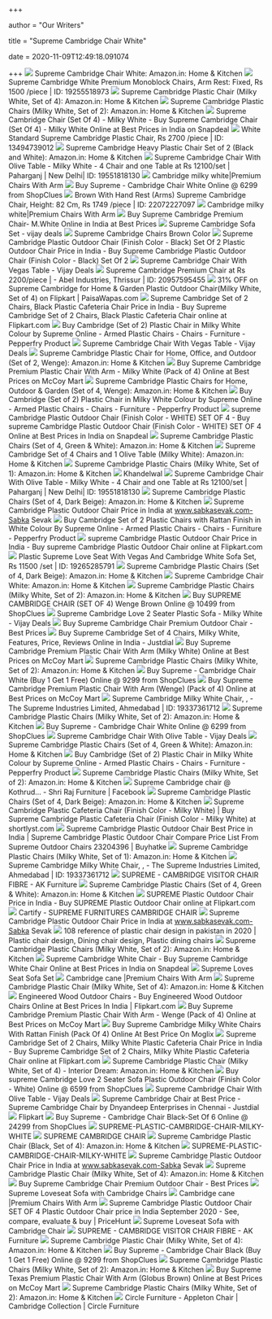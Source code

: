 +++
        
author = "Our Writers"
        
title = "Supreme Cambridge Chair White"
        
date = 2020-11-09T12:49:18.091074
        
+++
[ ![](https://images-na.ssl-images-amazon.com/images/I/61NA4v2g37L._SL1500_.jpg)](https://images-na.ssl-images-amazon.com/images/I/61NA4v2g37L._SL1500_.jpg) Supreme Cambridge Chair White: Amazon.in: Home & Kitchen
[ ![](https://5.imimg.com/data5/FX/GK/LB/SELLER-32824173/supreme-cambridge-white-premium-monoblock-chairs-500x500.jpg)](https://5.imimg.com/data5/FX/GK/LB/SELLER-32824173/supreme-cambridge-white-premium-monoblock-chairs-500x500.jpg) Supreme Cambridge White Premium Monoblock Chairs, Arm Rest: Fixed, Rs 1500  /piece | ID: 19255518973
[ ![](https://images-na.ssl-images-amazon.com/images/I/6112-iLq6nL._SX466_.jpg)](https://images-na.ssl-images-amazon.com/images/I/6112-iLq6nL._SX466_.jpg) Supreme Cambridge Plastic Chair (Milky White, Set of 4): Amazon.in: Home &  Kitchen
[ ![](https://m.media-amazon.com/images/I/612t1hpYHdL._AC_SS350_.jpg)](https://m.media-amazon.com/images/I/612t1hpYHdL._AC_SS350_.jpg) Supreme Cambridge Plastic Chairs (Milky White, Set of 2): Amazon.in: Home &  Kitchen
[ ![](https://n4.sdlcdn.com/imgs/a/h/z/Supreme-Cambridge-Chair-Set-Of-SDL749576578-1-c3218.jpg)](https://n4.sdlcdn.com/imgs/a/h/z/Supreme-Cambridge-Chair-Set-Of-SDL749576578-1-c3218.jpg) Supreme Cambridge Chair (Set Of 4) - Milky White - Buy Supreme Cambridge  Chair (Set Of 4) - Milky White Online at Best Prices in India on Snapdeal
[ ![](https://4.imimg.com/data4/TE/MD/MY-26996989/supreme-cambridge-chair-250x250.jpg)](https://4.imimg.com/data4/TE/MD/MY-26996989/supreme-cambridge-chair-250x250.jpg) White Standard Supreme Cambridge Plastic Chair, Rs 2700 /piece | ID:  13494739012
[ ![](https://images-na.ssl-images-amazon.com/images/I/61Y0vevHEDL._SL1500_.jpg)](https://images-na.ssl-images-amazon.com/images/I/61Y0vevHEDL._SL1500_.jpg) Supreme Cambridge Heavy Plastic Chair Set of 2 (Black and White):  Amazon.in: Home & Kitchen
[ ![](https://5.imimg.com/data5/NS/DE/MY-51077337/supreme-cambridge-chair-with-olive-table-milky-white-4-chair-and-one-table-250x250.jpeg)](https://5.imimg.com/data5/NS/DE/MY-51077337/supreme-cambridge-chair-with-olive-table-milky-white-4-chair-and-one-table-250x250.jpeg) Supreme Cambridge Chair With Olive Table - Milky White - 4 Chair and one  Table at Rs 12100/set | Paharganj | New Delhi| ID: 19551818130
[ ![](https://www.supreme.co.in/furniture-images/moulded-furniture/premium-chairs-with-arm/cambridge-milky-white4-b.jpg)](https://www.supreme.co.in/furniture-images/moulded-furniture/premium-chairs-with-arm/cambridge-milky-white4-b.jpg) Cambridge milky white|Premium Chairs With Arm
[ ![](https://cdn.shopclues.com/images/thumbnails/87031/320/320/125280485cambridgewhite011509433804.jpg)](https://cdn.shopclues.com/images/thumbnails/87031/320/320/125280485cambridgewhite011509433804.jpg) Buy Supreme - Cambridge Chair White Online @ 6299 from ShopClues
[ ![](https://5.imimg.com/data5/ZY/HI/YU/SELLER-10602125/supreme-cambridge-chair-250x250.jpg)](https://5.imimg.com/data5/ZY/HI/YU/SELLER-10602125/supreme-cambridge-chair-250x250.jpg) Brown With Hand Rest (Arms) Supreme Cambridge Chair, Height: 82 Cm, Rs 1749  /piece | ID: 22072227097
[ ![](https://www.supreme.co.in/furniture-images/moulded-furniture/premium-chairs-with-arm/cambridge-milky-white5-b.jpg)](https://www.supreme.co.in/furniture-images/moulded-furniture/premium-chairs-with-arm/cambridge-milky-white5-b.jpg) Cambridge milky white|Premium Chairs With Arm
[ ![](https://static6.industrybuying.com/products_medium/furniture-hospitality-and-food-service/furniture/plastic-chairs/PL.PL.PL8.1476590_1540808565028.JPG)](https://static6.industrybuying.com/products_medium/furniture-hospitality-and-food-service/furniture/plastic-chairs/PL.PL.PL8.1476590_1540808565028.JPG) Buy Supreme Cambridge Premium Chair- M.White Online in India at Best Prices
[ ![](https://www.vijaydeals.com/images/thumbs/0003690_supreme-cambridge-sofa-set-211-with-vegas-table-without-glass-milky-white_550.jpeg)](https://www.vijaydeals.com/images/thumbs/0003690_supreme-cambridge-sofa-set-211-with-vegas-table-without-glass-milky-white_550.jpeg) Supreme Cambridge Sofa Set - vijay deals
[ ![](https://cdn.shopify.com/s/files/1/1844/9185/products/cambridge--set-of-4--plastic-chair-in-milky-white-colour-by-supreme-cambridge--set-of-4--plastic-cha-njxjtk.jpg?v=1590959203)](https://cdn.shopify.com/s/files/1/1844/9185/products/cambridge--set-of-4--plastic-chair-in-milky-white-colour-by-supreme-cambridge--set-of-4--plastic-cha-njxjtk.jpg?v=1590959203) Supreme Cambridge Chairs Brown Color
[ ![](https://rukminim1.flixcart.com/image/352/352/jjylw280/living-room-chair/8/p/e/white-pp-cambridge-plastic-home-chair-finish-color-black-set-of-original-imaf7eyg6zhhfxz3.jpeg?q=70)](https://rukminim1.flixcart.com/image/352/352/jjylw280/living-room-chair/8/p/e/white-pp-cambridge-plastic-home-chair-finish-color-black-set-of-original-imaf7eyg6zhhfxz3.jpeg?q=70) Supreme Cambridge Plastic Outdoor Chair (Finish Color - Black) Set Of 2  Plastic Outdoor Chair Price in India - Buy Supreme Cambridge Plastic  Outdoor Chair (Finish Color - Black) Set Of 2
[ ![](https://www.vijaydeals.com/images/thumbs/0003522_supreme-cambridge-chair-with-vegas-table-wenge-brown_550.jpeg)](https://www.vijaydeals.com/images/thumbs/0003522_supreme-cambridge-chair-with-vegas-table-wenge-brown_550.jpeg) Supreme Cambridge Chair With Vegas Table - Vijay Deals
[ ![](https://5.imimg.com/data5/OR/SR/SR/SELLER-1096274/cambridge-milky-white-500x500.png)](https://5.imimg.com/data5/OR/SR/SR/SELLER-1096274/cambridge-milky-white-500x500.png) Supreme Cambridge Premium Chair at Rs 2200/piece |  - Abel  Industries, Thrissur | ID: 20957595455
[ ![](https://rukminim1.flixcart.com/image/400/400/k0e66q80/outdoor-chair/r/u/r/pp-polypropylene-cambridge-milky-white-4-supreme-milky-white-original-imafgu2tzyffj5hs.jpeg?q=90)](https://rukminim1.flixcart.com/image/400/400/k0e66q80/outdoor-chair/r/u/r/pp-polypropylene-cambridge-milky-white-4-supreme-milky-white-original-imafgu2tzyffj5hs.jpeg?q=90) 31% OFF on Supreme Cambridge for Home & Garden Plastic Outdoor Chair(Milky  White, Set of 4) on Flipkart | PaisaWapas.com
[ ![](https://rukminim1.flixcart.com/image/352/352/jxapua80/outdoor-chair/m/e/z/pp-polypropylene-cambridge-set-of-2-chairs-black-supreme-black-original-imafhrxtejmkcbhy.jpeg?q=70)](https://rukminim1.flixcart.com/image/352/352/jxapua80/outdoor-chair/m/e/z/pp-polypropylene-cambridge-set-of-2-chairs-black-supreme-black-original-imafhrxtejmkcbhy.jpeg?q=70) Supreme Cambridge Set of 2 Chairs, Black Plastic Cafeteria Chair Price in  India - Buy Supreme Cambridge Set of 2 Chairs, Black Plastic Cafeteria Chair  online at Flipkart.com
[ ![](https://ii1.pepperfry.com/media/catalog/product/c/a/1100x1210/cambridge--set-of-2--plastic-chair-in-milky-white-colour-by-supreme-cambridge--set-of-2--plastic-cha-pkfxd1.jpg)](https://ii1.pepperfry.com/media/catalog/product/c/a/1100x1210/cambridge--set-of-2--plastic-chair-in-milky-white-colour-by-supreme-cambridge--set-of-2--plastic-cha-pkfxd1.jpg) Buy Cambridge (Set of 2) Plastic Chair in Milky White Colour by Supreme  Online - Armed Plastic Chairs - Chairs - Furniture - Pepperfry Product
[ ![](https://www.vijaydeals.com/images/thumbs/0003521_supreme-cambridge-chair-with-vegas-table-black_550.jpeg)](https://www.vijaydeals.com/images/thumbs/0003521_supreme-cambridge-chair-with-vegas-table-black_550.jpeg) Supreme Cambridge Chair With Vegas Table - Vijay Deals
[ ![](https://images-na.ssl-images-amazon.com/images/I/71zKoIgUOAL._SY355_.jpg)](https://images-na.ssl-images-amazon.com/images/I/71zKoIgUOAL._SY355_.jpg) Supreme Cambridge Plastic Chair for Home, Office, and Outdoor (Set of 2,  Wenge): Amazon.in: Home & Kitchen
[ ![](https://mm.media-mccoymart.com/buy/image/cache/catalog/products/2020/09/Cambridge-Milky-White-2-500x500.jpg)](https://mm.media-mccoymart.com/buy/image/cache/catalog/products/2020/09/Cambridge-Milky-White-2-500x500.jpg) Buy Supreme Cambridge Premium Plastic Chair With Arm - Milky White (Pack of  4) Online at Best Prices on McCoy Mart
[ ![](https://images-na.ssl-images-amazon.com/images/I/71xiMzWxN9L._SL1500_.jpg)](https://images-na.ssl-images-amazon.com/images/I/71xiMzWxN9L._SL1500_.jpg) Supreme Cambridge Plastic Chairs for Home, Outdoor & Garden (Set of 4,  Wenge): Amazon.in: Home & Kitchen
[ ![](https://ii1.pepperfry.com/media/catalog/product/c/a/568x625/cambridge--set-of-2--plastic-chair-in-milky-white-colour-by-supreme-cambridge--set-of-2--plastic-cha-kiodpm.jpg)](https://ii1.pepperfry.com/media/catalog/product/c/a/568x625/cambridge--set-of-2--plastic-chair-in-milky-white-colour-by-supreme-cambridge--set-of-2--plastic-cha-kiodpm.jpg) Buy Cambridge (Set of 2) Plastic Chair in Milky White Colour by Supreme  Online - Armed Plastic Chairs - Chairs - Furniture - Pepperfry Product
[ ![](https://n4.sdlcdn.com/imgs/h/j/m/supreme-Cambridge-Plastic-Outdoor-Chair-SDL186394718-1-b3c5a-cd2a5.jpeg)](https://n4.sdlcdn.com/imgs/h/j/m/supreme-Cambridge-Plastic-Outdoor-Chair-SDL186394718-1-b3c5a-cd2a5.jpeg) supreme Cambridge Plastic Outdoor Chair (Finish Color - WHITE) SET OF 4 -  Buy supreme Cambridge Plastic Outdoor Chair (Finish Color - WHITE) SET OF 4  Online at Best Prices in India on Snapdeal
[ ![](https://images-na.ssl-images-amazon.com/images/I/31CFaz67NxL.jpg)](https://images-na.ssl-images-amazon.com/images/I/31CFaz67NxL.jpg) Supreme Cambridge Plastic Chairs (Set of 4, Green & White): Amazon.in: Home  & Kitchen
[ ![](https://images-na.ssl-images-amazon.com/images/I/61WtijMEolL._SL1500_.jpg)](https://images-na.ssl-images-amazon.com/images/I/61WtijMEolL._SL1500_.jpg) Supreme Cambridge Set of 4 Chairs and 1 Olive Table (Milky White):  Amazon.in: Home & Kitchen
[ ![](https://images-na.ssl-images-amazon.com/images/I/61qMdRU8nQL._SL1500_.jpg)](https://images-na.ssl-images-amazon.com/images/I/61qMdRU8nQL._SL1500_.jpg) Supreme Cambridge Plastic Chairs (Milky White, Set of 1): Amazon.in: Home &  Kitchen
[ ![](http://www.khandelwalfurnitures.com/admin/album/upload/14318616328.jpg)](http://www.khandelwalfurnitures.com/admin/album/upload/14318616328.jpg) Khandelwal
[ ![](https://5.imimg.com/data5/EC/SX/MY-51077337/supreme-cambridge-chair-with-vegas-table-cane-500x500.jpeg)](https://5.imimg.com/data5/EC/SX/MY-51077337/supreme-cambridge-chair-with-vegas-table-cane-500x500.jpeg) Supreme Cambridge Chair With Olive Table - Milky White - 4 Chair and one  Table at Rs 12100/set | Paharganj | New Delhi| ID: 19551818130
[ ![](https://images-na.ssl-images-amazon.com/images/I/51jJUmHnfsL._SL1004_.jpg)](https://images-na.ssl-images-amazon.com/images/I/51jJUmHnfsL._SL1004_.jpg) Supreme Cambridge Plastic Chairs (Set of 4, Dark Beige): Amazon.in: Home &  Kitchen
[ ![](https://www.sabkasevak.com/images/thumbs/0001943_supreme-cambridge-plastic-outdoor-chair_320.jpeg)](https://www.sabkasevak.com/images/thumbs/0001943_supreme-cambridge-plastic-outdoor-chair_320.jpeg) Supreme Cambridge Plastic Outdoor Chair Price in India at  www.sabkasevak.com-Sabka Sevak
[ ![](https://ii1.pepperfry.com/media/catalog/product/c/a/568x625/cambridge-set-of-4-plastic-chairs-with-rattan-finish-in-white-colour-by-supreme-cambridge-set-of-4-p-glpmyx.jpg)](https://ii1.pepperfry.com/media/catalog/product/c/a/568x625/cambridge-set-of-4-plastic-chairs-with-rattan-finish-in-white-colour-by-supreme-cambridge-set-of-4-p-glpmyx.jpg) Buy Cambridge Set of 2 Plastic Chairs with Rattan Finish in White Colour By  Supreme Online - Armed Plastic Chairs - Chairs - Furniture - Pepperfry  Product
[ ![](https://rukminim1.flixcart.com/image/312/312/jxapua80/outdoor-chair/h/s/f/pp-polypropylene-cambridge-set-of-2-chairs-milky-white-supreme-original-imafhrxsghhxnzdg.jpeg?q=70)](https://rukminim1.flixcart.com/image/312/312/jxapua80/outdoor-chair/h/s/f/pp-polypropylene-cambridge-set-of-2-chairs-milky-white-supreme-original-imafhrxsghhxnzdg.jpeg?q=70) supreme Cambridge Plastic Outdoor Chair Price in India - Buy supreme  Cambridge Plastic Outdoor Chair online at Flipkart.com
[ ![](https://5.imimg.com/data5/TL/DY/MY-45792779/supreme-love-seat-with-vegas-500x500.png)](https://5.imimg.com/data5/TL/DY/MY-45792779/supreme-love-seat-with-vegas-500x500.png) Plastic Supreme Love Seat With Vegas And Cambridge White Sofa Set, Rs 11500  /set | ID: 19265285791
[ ![](https://images-na.ssl-images-amazon.com/images/I/31dAFWKKSrL._SY355_.jpg)](https://images-na.ssl-images-amazon.com/images/I/31dAFWKKSrL._SY355_.jpg) Supreme Cambridge Plastic Chairs (Set of 4, Dark Beige): Amazon.in: Home &  Kitchen
[ ![](https://images-na.ssl-images-amazon.com/images/I/61dx9vj%2BUUL._SX679_.jpg)](https://images-na.ssl-images-amazon.com/images/I/61dx9vj%2BUUL._SX679_.jpg) Supreme Cambridge Chair White: Amazon.in: Home & Kitchen
[ ![](https://m.media-amazon.com/images/I/71zKoIgUOAL._AC_UL400_.jpg)](https://m.media-amazon.com/images/I/71zKoIgUOAL._AC_UL400_.jpg) Supreme Cambridge Plastic Chairs (Milky White, Set of 2): Amazon.in: Home &  Kitchen
[ ![](https://cdn.shopclues.com/images1/thumbnails/11941/320/320/88044089-11941409-1535804161.jpg)](https://cdn.shopclues.com/images1/thumbnails/11941/320/320/88044089-11941409-1535804161.jpg) Buy SUPREME CAMBRIDGE CHAIR (SET OF 4) Wenge Brown Online @ 10499 from  ShopClues
[ ![](https://www.vijaydeals.com/images/thumbs/0003692_supreme-cambridge-love-2-seater-plastic-sofa-milky-white_550.jpeg)](https://www.vijaydeals.com/images/thumbs/0003692_supreme-cambridge-love-2-seater-plastic-sofa-milky-white_550.jpeg) Supreme Cambridge Love 2 Seater Plastic Sofa - Milky White - Vijay Deals
[ ![](https://www.vijaydeals.com/images/thumbs/0003231_supreme-cambridge-chairs-for-home-and-garden-set-of-4-chairs_550.jpeg)](https://www.vijaydeals.com/images/thumbs/0003231_supreme-cambridge-chairs-for-home-and-garden-set-of-4-chairs_550.jpeg) Buy Supreme Cambridge Chair Premium Outdoor Chair - Best Prices
[ ![](https://content.jdmagicbox.com/quickquotes/images_main/b07b7mdmdj-supreme-cambridge-set-of-4-chairs-milky-white-121296624-5td2w.jpg)](https://content.jdmagicbox.com/quickquotes/images_main/b07b7mdmdj-supreme-cambridge-set-of-4-chairs-milky-white-121296624-5td2w.jpg) Buy Supreme Cambridge Set of 4 Chairs, Milky White, Features, Price,  Reviews Online in India - Justdial
[ ![](https://mm.media-mccoymart.com/buy/image/cache/catalog/products/2020/09/Cambridge-Milky-White-4-500x500.jpg)](https://mm.media-mccoymart.com/buy/image/cache/catalog/products/2020/09/Cambridge-Milky-White-4-500x500.jpg) Buy Supreme Cambridge Premium Plastic Chair With Arm (Milky White) Online  at Best Prices on McCoy Mart
[ ![](https://images-na.ssl-images-amazon.com/images/I/715H-963aUL._SL1500_.jpg)](https://images-na.ssl-images-amazon.com/images/I/715H-963aUL._SL1500_.jpg) Supreme Cambridge Plastic Chairs (Milky White, Set of 2): Amazon.in: Home &  Kitchen
[ ![](https://cdn.shopclues.com/images/thumbnails/80646/320/320/125280510cambridgewhite021503064676.jpg)](https://cdn.shopclues.com/images/thumbnails/80646/320/320/125280510cambridgewhite021503064676.jpg) Buy Supreme - Cambridge Chair White (Buy 1 Get 1 Free) Online @ 9299 from  ShopClues
[ ![](https://mm.media-mccoymart.com/buy/image/cache/catalog/products/2020/09/Cambridge-Wenge-2-500x500.jpg)](https://mm.media-mccoymart.com/buy/image/cache/catalog/products/2020/09/Cambridge-Wenge-2-500x500.jpg) Buy Supreme Cambridge Premium Plastic Chair With Arm (Wenge) (Pack of 4)  Online at Best Prices on McCoy Mart
[ ![](https://5.imimg.com/data5/RT/FB/MY-10292809/supreme-cambridge-milky-white-chair-250x250.png)](https://5.imimg.com/data5/RT/FB/MY-10292809/supreme-cambridge-milky-white-chair-250x250.png) Supreme Cambridge Milky White Chair,     ,     - The Supreme Industries Limited, Ahmedabad | ID:  19337361712
[ ![](https://m.media-amazon.com/images/I/5183RUNgBtL._AC_UL400_.jpg)](https://m.media-amazon.com/images/I/5183RUNgBtL._AC_UL400_.jpg) Supreme Cambridge Plastic Chairs (Milky White, Set of 2): Amazon.in: Home &  Kitchen
[ ![](https://cdn.shopclues.com/images/thumbnails/87031/640/1/125280485cambridgewhite011509433813.jpg)](https://cdn.shopclues.com/images/thumbnails/87031/640/1/125280485cambridgewhite011509433813.jpg) Buy Supreme - Cambridge Chair White Online @ 6299 from ShopClues
[ ![](https://www.vijaydeals.com/images/thumbs/0003520_supreme-cambridge-chair-with-vegas-table-green_415.jpeg)](https://www.vijaydeals.com/images/thumbs/0003520_supreme-cambridge-chair-with-vegas-table-green_415.jpeg) Supreme Cambridge Chair With Olive Table - Vijay Deals
[ ![](https://images-na.ssl-images-amazon.com/images/I/31GCKBIXhwL.jpg)](https://images-na.ssl-images-amazon.com/images/I/31GCKBIXhwL.jpg) Supreme Cambridge Plastic Chairs (Set of 4, Green & White): Amazon.in: Home  & Kitchen
[ ![](https://ii1.pepperfry.com/media/catalog/product/c/a/568x625/cambridge--set-of-2--plastic-chair-in-milky-white-colour-by-supreme-cambridge--set-of-2--plastic-cha-ysbtc0.jpg)](https://ii1.pepperfry.com/media/catalog/product/c/a/568x625/cambridge--set-of-2--plastic-chair-in-milky-white-colour-by-supreme-cambridge--set-of-2--plastic-cha-ysbtc0.jpg) Buy Cambridge (Set of 2) Plastic Chair in Milky White Colour by Supreme  Online - Armed Plastic Chairs - Chairs - Furniture - Pepperfry Product
[ ![](https://m.media-amazon.com/images/I/6105Yd6tazL._AC_SS350_.jpg)](https://m.media-amazon.com/images/I/6105Yd6tazL._AC_SS350_.jpg) Supreme Cambridge Plastic Chairs (Milky White, Set of 2): Amazon.in: Home &  Kitchen
[ ![](https://lookaside.fbsbx.com/lookaside/crawler/media/?media_id=1570420059774565)](https://lookaside.fbsbx.com/lookaside/crawler/media/?media_id=1570420059774565) Supreme Cambridge chair @ Kothrud... - Shri Raj Furniture | Facebook
[ ![](https://m.media-amazon.com/images/I/31TbCbM5YtL._AC_UL400_.jpg)](https://m.media-amazon.com/images/I/31TbCbM5YtL._AC_UL400_.jpg) Supreme Cambridge Plastic Chairs (Set of 4, Dark Beige): Amazon.in: Home &  Kitchen
[ ![](https://rukminim1.flixcart.com/image/1248/1248/k0e66q80/outdoor-chair/r/u/r/pp-polypropylene-cambridge-milky-white-4-supreme-milky-white-original-imafgu2tzyffj5hs.jpeg?q=70)](https://rukminim1.flixcart.com/image/1248/1248/k0e66q80/outdoor-chair/r/u/r/pp-polypropylene-cambridge-milky-white-4-supreme-milky-white-original-imafgu2tzyffj5hs.jpeg?q=70) Supreme Cambridge Plastic Cafeteria Chair (Finish Color - Milky White) |  Buy Supreme Cambridge Plastic Cafeteria Chair (Finish Color - Milky White)  at shortlyst.com
[ ![](https://rukminim1.flixcart.com/image/300/300/jmgmmq80/outdoor-chair/4/e/z/pp-cambridge-supreme-brown-original-imaf7gfzqz4z3y4m.jpeg?q=90)](https://rukminim1.flixcart.com/image/300/300/jmgmmq80/outdoor-chair/4/e/z/pp-cambridge-supreme-brown-original-imaf7gfzqz4z3y4m.jpeg?q=90) Supreme Cambridge Plastic Outdoor Chair Best Price in India | Supreme  Cambridge Plastic Outdoor Chair Compare Price List From Supreme Outdoor  Chairs 23204396 | Buyhatke
[ ![](https://images-na.ssl-images-amazon.com/images/I/81ZIAVfbAfL._SL1500_.jpg)](https://images-na.ssl-images-amazon.com/images/I/81ZIAVfbAfL._SL1500_.jpg) Supreme Cambridge Plastic Chairs (Milky White, Set of 1): Amazon.in: Home &  Kitchen
[ ![](https://5.imimg.com/data5/SR/AM/MY-10292809/selection_403-250x250.png)](https://5.imimg.com/data5/SR/AM/MY-10292809/selection_403-250x250.png) Supreme Cambridge Milky White Chair,     ,     - The Supreme Industries Limited, Ahmedabad | ID:  19337361712
[ ![](http://akfurnitureshop.com/wp-content/uploads/2020/06/IMG_2612-min-scaled.jpg)](http://akfurnitureshop.com/wp-content/uploads/2020/06/IMG_2612-min-scaled.jpg) SUPREME - CAMBRIDGE VISITOR CHAIR FIBRE - AK Furniture
[ ![](https://images-na.ssl-images-amazon.com/images/I/31GCKBIXhwL._SY450_.jpg)](https://images-na.ssl-images-amazon.com/images/I/31GCKBIXhwL._SY450_.jpg) Supreme Cambridge Plastic Chairs (Set of 4, Green & White): Amazon.in: Home  & Kitchen
[ ![](https://rukminim1.flixcart.com/image/352/352/jtrjngw0/outdoor-chair/v/d/7/pp-polypropylene-srw-cambridge-wht-01pc-supreme-white-original-imaf7eyjfvebatnk.jpeg?q=70)](https://rukminim1.flixcart.com/image/352/352/jtrjngw0/outdoor-chair/v/d/7/pp-polypropylene-srw-cambridge-wht-01pc-supreme-white-original-imaf7eyjfvebatnk.jpeg?q=70) SUPREME Plastic Outdoor Chair Price in India - Buy SUPREME Plastic Outdoor  Chair online at Flipkart.com
[ ![](https://www.cartify.shopping/images/thumbs/0000304_supreme-furnitures-cambridge-chair_600.jpeg)](https://www.cartify.shopping/images/thumbs/0000304_supreme-furnitures-cambridge-chair_600.jpeg) Cartify - SUPREME FURNITURES CAMBRIDGE CHAIR
[ ![](https://www.sabkasevak.com/images/thumbs/0001985_supreme-cambridge-plastic-outdoor-chair-set-of-4_320.jpeg)](https://www.sabkasevak.com/images/thumbs/0001985_supreme-cambridge-plastic-outdoor-chair-set-of-4_320.jpeg) Supreme Cambridge Plastic Outdoor Chair Price in India at  www.sabkasevak.com-Sabka Sevak
[ ![](https://i.pinimg.com/originals/92/a0/51/92a0517e09cf89eb05ddf41cbf02fb36.jpg)](https://i.pinimg.com/originals/92/a0/51/92a0517e09cf89eb05ddf41cbf02fb36.jpg) 108 reference of plastic chair design in pakistan in 2020 | Plastic chair  design, Dining chair design, Plastic dining chairs
[ ![](https://images-eu.ssl-images-amazon.com/images/I/513z92pqfOL._AC_UL160_SR160,160_.jpg)](https://images-eu.ssl-images-amazon.com/images/I/513z92pqfOL._AC_UL160_SR160,160_.jpg) Supreme Cambridge Plastic Chairs (Milky White, Set of 2): Amazon.in: Home &  Kitchen
[ ![](https://n1.sdlcdn.com/imgs/b/x/2/large/Supreme-Cambridge-White-Chair-SDL505012161-4-f43be.jpg)](https://n1.sdlcdn.com/imgs/b/x/2/large/Supreme-Cambridge-White-Chair-SDL505012161-4-f43be.jpg) Supreme Cambridge White Chair - Buy Supreme Cambridge White Chair Online at  Best Prices in India on Snapdeal
[ ![](https://cdn.shopify.com/s/files/1/1844/9185/products/pp-srm-cambridge-wenge-love-02-supreme-brown-original-imaf54nefgbz4gfx.jpeg?v=1569135645)](https://cdn.shopify.com/s/files/1/1844/9185/products/pp-srm-cambridge-wenge-love-02-supreme-brown-original-imaf54nefgbz4gfx.jpeg?v=1569135645) Supreme Loves Seat Sofa Set
[ ![](https://www.supreme.co.in/furniture-images/moulded-furniture/premium-chairs-with-arm/cambrige-cane4-b.jpg)](https://www.supreme.co.in/furniture-images/moulded-furniture/premium-chairs-with-arm/cambrige-cane4-b.jpg) Cambridge cane |Premium Chairs With Arm
[ ![](https://images-na.ssl-images-amazon.com/images/I/6112-iLq6nL._SY355_.jpg)](https://images-na.ssl-images-amazon.com/images/I/6112-iLq6nL._SY355_.jpg) Supreme Cambridge Plastic Chair (Milky White, Set of 4): Amazon.in: Home &  Kitchen
[ ![](https://rukminim1.flixcart.com/image/612/612/kctf0cw0/outdoor-chair/k/s/2/pp-polypropylene-cambridge-white-supreme-white-original-imaftv2rfd3qkh8h.jpeg?q=70)](https://rukminim1.flixcart.com/image/612/612/kctf0cw0/outdoor-chair/k/s/2/pp-polypropylene-cambridge-white-supreme-white-original-imaftv2rfd3qkh8h.jpeg?q=70) Engineered Wood Outdoor Chairs - Buy Engineered Wood Outdoor Chairs Online  at Best Prices In India | Flipkart.com
[ ![](https://mm.media-mccoymart.com/buy/image/cache/catalog/products/2020/10/Cambridge-Wenge-Pack-4-500x500.jpg)](https://mm.media-mccoymart.com/buy/image/cache/catalog/products/2020/10/Cambridge-Wenge-Pack-4-500x500.jpg) Buy Supreme Cambridge Premium Plastic Chair With Arm - Wenge (Pack of 4)  Online at Best Prices on McCoy Mart
[ ![](https://cdn.moglix.com/p/kmgXhAPU7mX9i.jpg)](https://cdn.moglix.com/p/kmgXhAPU7mX9i.jpg) Buy Supreme Cambridge Milky White Chairs With Rattan Finish (Pack Of 4)  Online At Best Price On Moglix
[ ![](https://rukminim1.flixcart.com/image/144/144/jxapua80/outdoor-chair/h/s/f/pp-polypropylene-cambridge-set-of-2-chairs-milky-white-supreme-original-imafhrxsghhxnzdg.jpeg?q=50)](https://rukminim1.flixcart.com/image/144/144/jxapua80/outdoor-chair/h/s/f/pp-polypropylene-cambridge-set-of-2-chairs-milky-white-supreme-original-imafhrxsghhxnzdg.jpeg?q=50) Supreme Cambridge Set of 2 Chairs, Milky White Plastic Cafeteria Chair  Price in India - Buy Supreme Cambridge Set of 2 Chairs, Milky White Plastic  Cafeteria Chair online at Flipkart.com
[ ![](https://images-na.ssl-images-amazon.com/images/I/51o0SOQeMeL._SX466_.jpg)](https://images-na.ssl-images-amazon.com/images/I/51o0SOQeMeL._SX466_.jpg) Supreme Cambridge Plastic Chair (Milky White, Set of 4) - Interior Dream:  Amazon.in: Home & Kitchen
[ ![](https://cdn.shopclues.com/images1/thumbnails/100305/320/320/146124761-100305468-1558440177.jpg)](https://cdn.shopclues.com/images1/thumbnails/100305/320/320/146124761-100305468-1558440177.jpg) Buy supreme Cambridge Love 2 Seater Sofa Plastic Outdoor Chair (Finish  Color - White) Online @ 6599 from ShopClues
[ ![](https://www.vijaydeals.com/images/thumbs/0003516_supreme-cambridge-chair-with-olive-table-wenge-brown_415.jpeg)](https://www.vijaydeals.com/images/thumbs/0003516_supreme-cambridge-chair-with-olive-table-wenge-brown_415.jpeg) Supreme Cambridge Chair With Olive Table - Vijay Deals
[ ![](https://content.jdmagicbox.com/quickquotes/images_main/Supreme-Cambridge-Chair-345484463-pzdg6.jpg)](https://content.jdmagicbox.com/quickquotes/images_main/Supreme-Cambridge-Chair-345484463-pzdg6.jpg) Supreme Cambridge Chair at Best Price - Supreme Cambridge Chair by  Dnyandeep Enterprises in Chennai - Justdial
[ ![](https://rukminim1.flixcart.com/image/1100/1100/jgpfs7k0/outdoor-chair/7/x/k/pp-srm-cambridge-love-wht-02-supreme-white-original-imaf4vxzgjxrgewe.jpeg?q=90)](https://rukminim1.flixcart.com/image/1100/1100/jgpfs7k0/outdoor-chair/7/x/k/pp-srm-cambridge-love-wht-02-supreme-white-original-imaf4vxzgjxrgewe.jpeg?q=90) Flipkart
[ ![](https://cdn.shopclues.com/images/thumbnails/80646/640/1/125280635cambridgeblk061503064789.jpg)](https://cdn.shopclues.com/images/thumbnails/80646/640/1/125280635cambridgeblk061503064789.jpg) Buy Supreme - Cambridge Chair Black-Set Of 6 Online @ 24299 from ShopClues
[ ![](http://www.kaushalfurniture.com/image/cache/data/SUPREME/SUPREME-ORNATE-PREMIUM-CHAIR-ROSEWOOD-300x300.jpeg)](http://www.kaushalfurniture.com/image/cache/data/SUPREME/SUPREME-ORNATE-PREMIUM-CHAIR-ROSEWOOD-300x300.jpeg) SUPREME-PLASTIC-CAMBRIDGE-CHAIR-MILKY-WHITE
[ ![](https://www.bhagatfurnishers.in/image/cache/product/chair/cambridge/lst-1400x1400.jpg)](https://www.bhagatfurnishers.in/image/cache/product/chair/cambridge/lst-1400x1400.jpg) SUPREME CAMBRIDGE CHAIR
[ ![](https://images-na.ssl-images-amazon.com/images/I/71cAc7T6k6L._SX466_.jpg)](https://images-na.ssl-images-amazon.com/images/I/71cAc7T6k6L._SX466_.jpg) Supreme Cambridge Plastic Chair (Black, Set of 4): Amazon.in: Home & Kitchen
[ ![](http://www.kaushalfurniture.com/image/cache/data/SUPREME/SUPREME-PLASTIC-TEXAS-CHAIR-BROWN-300x300.jpeg)](http://www.kaushalfurniture.com/image/cache/data/SUPREME/SUPREME-PLASTIC-TEXAS-CHAIR-BROWN-300x300.jpeg) SUPREME-PLASTIC-CAMBRIDGE-CHAIR-MILKY-WHITE
[ ![](https://www.sabkasevak.com/images/thumbs/0001972_supreme-cambridge-plastic-outdoor-chair-set-of-4_320.jpeg)](https://www.sabkasevak.com/images/thumbs/0001972_supreme-cambridge-plastic-outdoor-chair-set-of-4_320.jpeg) Supreme Cambridge Plastic Outdoor Chair Price in India at  www.sabkasevak.com-Sabka Sevak
[ ![](https://images-na.ssl-images-amazon.com/images/I/6112-iLq6nL._SL1500_.jpg)](https://images-na.ssl-images-amazon.com/images/I/6112-iLq6nL._SL1500_.jpg) Supreme Cambridge Plastic Chair (Milky White, Set of 4): Amazon.in: Home &  Kitchen
[ ![](https://www.vijaydeals.com/images/thumbs/0003270_supreme-cambridge-chair-set-of-2_415.jpeg)](https://www.vijaydeals.com/images/thumbs/0003270_supreme-cambridge-chair-set-of-2_415.jpeg) Buy Supreme Cambridge Chair Premium Outdoor Chair - Best Prices
[ ![](https://cdn.shopify.com/s/files/1/1844/9185/products/pp-srm-cambridge-wenge-love-02-supreme-brown-original-imaf54nezbywtfa3_cfc2d2ae-f6e8-44c3-83d9-fcc3e5b89774.jpeg?v=1569201372)](https://cdn.shopify.com/s/files/1/1844/9185/products/pp-srm-cambridge-wenge-love-02-supreme-brown-original-imaf54nezbywtfa3_cfc2d2ae-f6e8-44c3-83d9-fcc3e5b89774.jpeg?v=1569201372) Supreme Loveseat Sofa with Cambridge Chairs
[ ![](https://www.supreme.co.in/furniture-images/moulded-furniture/premium-chairs-with-arm/cambrige-cane3-b.jpg)](https://www.supreme.co.in/furniture-images/moulded-furniture/premium-chairs-with-arm/cambrige-cane3-b.jpg) Cambridge cane |Premium Chairs With Arm
[ ![](https://www.price-hunt.com/content/images/furniture/supreme-cambridge-plastic-outdoor-chair-set-of-4-plastic-outdoor-chair_l.jpeg)](https://www.price-hunt.com/content/images/furniture/supreme-cambridge-plastic-outdoor-chair-set-of-4-plastic-outdoor-chair_l.jpeg) Supreme Cambridge Plastic Outdoor Chair SET OF 4 Plastic Outdoor Chair  price in India September 2020 - See, compare, evaluate & buy | PriceHunt
[ ![](https://cdn.shopify.com/s/files/1/1844/9185/products/supreme-love-seat-with-vegas-and-cambridge-wenge-sofa-sat-500x500_798138f1-67f1-40f2-916c-4a14c0e1e6c0.png?v=1595610463)](https://cdn.shopify.com/s/files/1/1844/9185/products/supreme-love-seat-with-vegas-and-cambridge-wenge-sofa-sat-500x500_798138f1-67f1-40f2-916c-4a14c0e1e6c0.png?v=1595610463) Supreme Loveseat Sofa with Cambridge Chair
[ ![](http://akfurnitureshop.com/wp-content/uploads/2020/06/IMG_2616-min-scaled.jpg)](http://akfurnitureshop.com/wp-content/uploads/2020/06/IMG_2616-min-scaled.jpg) SUPREME - CAMBRIDGE VISITOR CHAIR FIBRE - AK Furniture
[ ![](https://m.media-amazon.com/images/S/aplus-media/vc/9226166b-0c34-47ba-99da-c2d817f33d13.__CR0,0,970,600_PT0_SX970_V1___.jpg)](https://m.media-amazon.com/images/S/aplus-media/vc/9226166b-0c34-47ba-99da-c2d817f33d13.__CR0,0,970,600_PT0_SX970_V1___.jpg) Supreme Cambridge Plastic Chair (Milky White, Set of 4): Amazon.in: Home &  Kitchen
[ ![](https://cdn.shopclues.com/images/thumbnails/80646/640/1/125280599cambridgeblk021503064755.jpg)](https://cdn.shopclues.com/images/thumbnails/80646/640/1/125280599cambridgeblk021503064755.jpg) Buy Supreme - Cambridge Chair Black (Buy 1 Get 1 Free) Online @ 9299 from  ShopClues
[ ![](https://m.media-amazon.com/images/I/31mIBmhNsLL._AC_UL400_.jpg)](https://m.media-amazon.com/images/I/31mIBmhNsLL._AC_UL400_.jpg) Supreme Cambridge Plastic Chairs (Milky White, Set of 2): Amazon.in: Home &  Kitchen
[ ![](https://mm.media-mccoymart.com/buy/image/cache/catalog/products/2020/09/Cambridge-Milky-White-200x200.jpg)](https://mm.media-mccoymart.com/buy/image/cache/catalog/products/2020/09/Cambridge-Milky-White-200x200.jpg) Buy Supreme Texas Premium Plastic Chair With Arm (Globus Brown) Online at  Best Prices on McCoy Mart
[ ![](https://m.media-amazon.com/images/I/51bu2uhcwSL._AC_UL400_.jpg)](https://m.media-amazon.com/images/I/51bu2uhcwSL._AC_UL400_.jpg) Supreme Cambridge Plastic Chairs (Milky White, Set of 2): Amazon.in: Home &  Kitchen
[ ![](https://www.circlefurniture.com/userfiles/images/Products/Cambridge/Appleton/Appleton-Chair---Front-main.jpg)](https://www.circlefurniture.com/userfiles/images/Products/Cambridge/Appleton/Appleton-Chair---Front-main.jpg) Circle Furniture - Appleton Chair | Cambridge Collection | Circle Furniture
